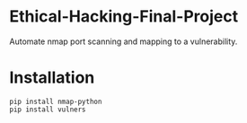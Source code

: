 # Ethical-Hacking-Final-Project
Automate nmap port scanning and mapping to a vulnerability.

# Installation
```
pip install nmap-python  
pip install vulners
```
